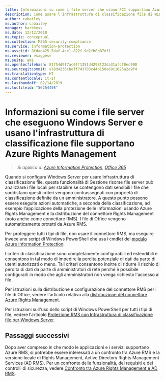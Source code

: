 ```yaml
---
title: Informazioni su come i file server che usano FCI supportano Azure RMS da AIP
description: Come usare l'infrastruttura di classificazione file di Windows Server con Azure RMS quando si distribuisce il connettore RMS per proteggere automaticamente i documenti di Office.
author: cabailey
ms.author: cabailey
manager: barbkess
ms.date: 12/12/2018
ms.topic: conceptual
ms.collection: M365-security-compliance
ms.service: information-protection
ms.assetid: 8fdad425-5daf-4ce1-822f-9d2fb0b87df1
ms.reviewer: esaggese
ms.suite: ems
ms.openlocfilehash: 81754d9f7ac0ff1351d4298f23da31afcf8ed900
ms.sourcegitcommit: a78d4236cbeff743703c44b150e69c1625a2e9f4
ms.translationtype: HT
ms.contentlocale: it-IT
ms.lasthandoff: 02/14/2019
ms.locfileid: "56254408"
---
```

# <a name="how-file-servers-that-run-windows-server-and-use-file-classification-infrastructure-fci-support-azure-rights-management"></a>Informazioni su come i file server che eseguono Windows Server e usano l'infrastruttura di classificazione file supportano Azure Rights Management

>*Si applica a: [Azure Information Protection](https://azure.microsoft.com/pricing/details/information-protection), [Office 365](https://download.microsoft.com/download/E/C/F/ECF42E71-4EC0-48FF-AA00-577AC14D5B5C/Azure_Information_Protection_licensing_datasheet_EN-US.pdf)*


Quando si configura Windows Server per usare Infrastruttura di classificazione file, questa funzionalità di Gestione risorse file server può analizzare i file locali per stabilire se contengono dati sensibili I file che soddisfano questi criteri vengono contrassegnati con proprietà di classificazione definite da un amministratore. A questo punto possono essere eseguite azioni automatiche, a seconda della classificazione, ad esempio l'applicazione della protezione delle informazioni usando Azure Rights Management e la distribuzione del connettore Rights Management (noto anche come connettore RMS). I file di Office vengono automaticamente protetti da Azure RMS.

Per proteggere tutti i tipi di file, non usare il connettore RMS, ma eseguire invece uno script di Windows PowerShell che usa i cmdlet del [modulo Azure Information Protection](./rms-client/client-admin-guide-powershell.md).

I criteri di classificazione sono completamente configurabili ed estendibili e consentono in tal modo di impedire la perdita potenziale di dati da parte di utenti autorizzati o meno. Tali criteri consentono inoltre di ridurre il rischio di perdita di dati da parte di amministratori di rete perché è possibile configurarli in modo che agli amministratori non venga richiesto l'accesso ai file.

Per istruzioni sulla distribuzione e configurazione del connettore RMS per i file di Office, vedere l'articolo relativo alla [distribuzione del connettore Azure Rights Management](deploy-rms-connector.md).

Per istruzioni sull'uso dello script di Windows PowerShell per tutti i tipi di file, vedere l'articolo [Protezione RMS con Infrastruttura di classificazione file per Windows Server](./rms-client/configure-fci.md).



## <a name="next-steps"></a>Passaggi successivi
Dopo aver compreso in che modo le applicazioni e i servizi supportano Azure RMS, si potrebbe essere interessati a un confronto tra Azure RMS e la versione locale di Rights Management, Active Directory Rights Management Services (AD RMS). Per un confronto delle funzionalità, dei requisiti e dei controlli di sicurezza, vedere [Confronto tra Azure Rights Management e AD RMS](compare-on-premise.md).


